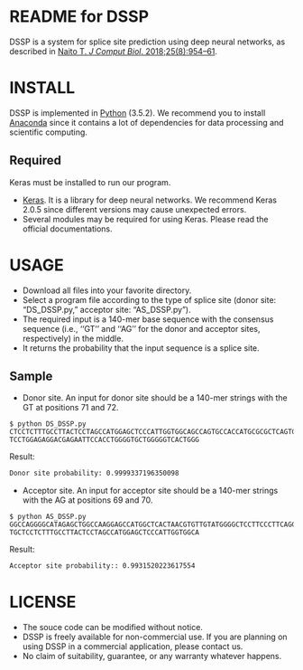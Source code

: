 README for DSSP
===
DSSP is a system for splice site prediction using deep neural networks, as described in [Naito T. *J Comput Biol*. 2018;25(8):954–61](https://www.liebertpub.com/doi/pdfplus/10.1089/cmb.2018.0041).  

INSTALL
===
DSSP is implemented in [Python](https://www.python.org) (3.5.2). We recommend you to install [Anaconda](https://www.continuum.io) since it contains a lot of dependencies for data processing and scientific computing.

Required
---
Keras must be installed to run our program. 
* [Keras](https://keras.io/). It is a library for deep neural networks. We recommend Keras 2.0.5 since different versions may cause unexpected errors.
* Several modules may be required for using Keras. Please read the official documentations.

USAGE
===
* Download all files into your favorite directory. 
* Select a program file according to the type of splice site (donor site: “DS_DSSP.py,” acceptor site: “AS_DSSP.py”).  
* The required input is a 140-mer base sequence with the consensus sequence (i.e., ‘‘GT’’ and ‘‘AG’’ for the donor and acceptor sites, respectively) in the middle. 
* It returns the probability that the input sequence is a splice site.

Sample
---
* Donor site. 
An input for donor site should be a 140-mer strings with the GT at positions 71 and 72.  
```
$ python DS_DSSP.py 
CTCCTCTTTGCCTTACTCCTAGCCATGGAGCTCCCATTGGTGGCAGCCAGTGCCACCATGCGCGCTCAGTGTAAGTATCATTCCCTCTCACTG
TCCTGGAGAGGACGAGAATTCCACCTGGGGTGCTGGGGGTCACTGGG
```
Result:
```bash
Donor site probability: 0.9999337196350098
```
* Acceptor site. 
An input for acceptor site should be a 140-mer strings with the AG at positions 69 and 70.  
```
$ python AS_DSSP.py 
GGCCAGGGGCATAGAGCTGGCCAAGGAGCCATGGCTCACTAACGTGTTGTATGGGGCTCCTTCCCTTCAGGTCCAGGCTCCTGCGTGAAGTGA
TGCTCCTCTTTGCCTTACTCCTAGCCATGGAGCTCCCATTGGTGGCA
```
Result:
```bash
Acceptor site probability:: 0.9931520223617554
```

LICENSE
===
* The souce code can be modified without notice.
* DSSP is freely available for non-commercial use. If you are planning on using DSSP in a commercial application, please contact us.  
* No claim of suitability, guarantee, or any warranty whatever happens.
